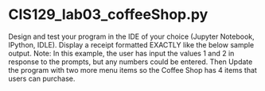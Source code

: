 # CIS129_lab03_coffeeShop.py
Design and test your program in the IDE of your choice (Jupyter Notebook, IPython, IDLE).
Display a receipt formatted EXACTLY like the below sample output. Note: In this example, the user has input the values 1 and 2 in response to the prompts, but any numbers could be entered.
Then Update the program with two more menu items so the Coffee Shop has 4 items that users can purchase. 
